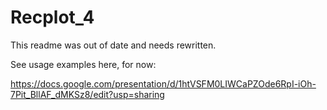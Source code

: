 # Recplot_4

This readme was out of date and needs rewritten.

See usage examples here, for now:

https://docs.google.com/presentation/d/1htVSFM0LIWCaPZOde6RpI-iOh-7Pit_BllAF_dMKSz8/edit?usp=sharing
